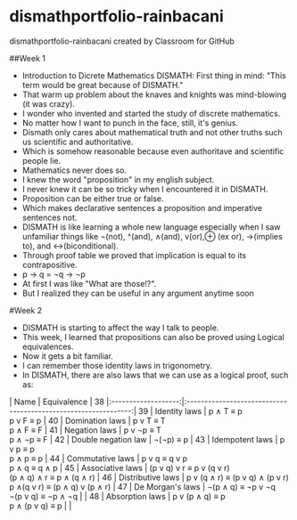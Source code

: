# dismathportfolio-rainbacani
dismathportfolio-rainbacani created by Classroom for GitHub


##Week 1
 - Introduction to Dicrete Mathematics DISMATH: First thing in mind: "This term would be great because of DISMATH."
- That warm up problem about the knaves and knights was mind-blowing (it was crazy).
- I wonder who invented and started the study of discrete mathematics.
- No matter how I want to punch in the face, still, it's genius.
- Dismath only cares about mathematical truth and not other truths such us scientific and authoritative.
- Which is somehow reasonable because even authoritave and scientific people lie. 
- Mathematics never does so.
- I knew the word "proposition" in my english subject. 
- I never knew it can be so tricky when I encountered it in DISMATH.
- Proposition can be either true or false. 
- Which makes declarative sentences a proposition and imperative sentences not.
- DISMATH is like learning a whole new language especially when I saw unfamiliar things like ¬(not), ^(and), ∧(and), v(or),⊕ (ex or), →(implies to), and ↔(biconditional).
- Through proof table we proved that implication is equal to its contrapositive.
- p → q = ¬q → ¬p
- At first I was like "What are those!?". 
- But I realized they can be useful in any argument anytime soon

#Week 2
- DISMATH is starting to affect the way I talk to people.
- This week, I learned that propositions can also be proved using Logical equivalences.
- Now it gets a bit familiar. 
- I can remember those identity laws in trigonometry.
- In DISMATH, there are also laws that we can use as a logical proof, such as:

|         Name        |                           Equivalence                          |
38	|:-------------------:|:--------------------------------------------------------------:|
39	|    Identity laws    |                      p ∧ T ≡ p<br>p v F ≡ p               |
40	|   Domination laws   |                       p v T ≡ T<br>p ∧ F ≡ F               |
41	|    Negation laws    |                     p v ¬p ≡ T<br>p ∧ ¬p ≡ F                   |
42	| Double negation law |                            ¬(¬p) ≡ p                           |
43	|   Idempotent laws   |                       p v p ≡ p<br>p ∧ p ≡ p               |
44	|   Commutative laws  |                   p v q ≡ q v p<br>p ∧ q ≡ q ∧ p               |
45	|   Associative laws  |       (p v q) v r ≡ p v (q v r)<br>(p ∧ q) ∧ r ≡ p ∧ (q ∧ r)   |
46	|  Distributive laws  | p v (q ∧ r) ≡ (p v q) ∧ (p v r)<br>p ∧(q v r) ≡ (p ∧ q) v (p ∧ r) |
47	|   De Morgan's laws  |              ¬(p ∧ q) ≡ ¬p v ¬q<br>¬(p v q) ≡ ¬p ∧ ¬q      |    |
48	|   Absorption laws   |                 p v (p ∧ q) ≡ p<br>p ∧ (p v q) ≡ p          |   |
